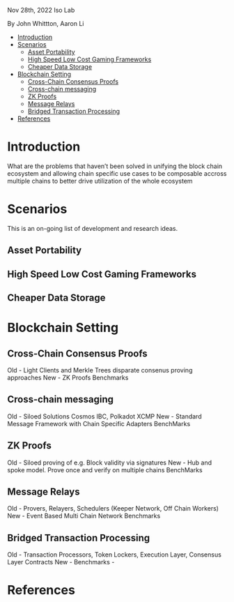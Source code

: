 Nov 28th, 2022
Iso Lab

By John Whittton, Aaron Li

- [Introduction](#introduction)
- [Scenarios](#scenarios)
  - [Asset Portability](#asset-portability)
  - [High Speed Low Cost Gaming Frameworks](#high-speed-low-cost-gaming-frameworks)
  - [Cheaper Data Storage](#cheaper-data-storage)
- [Blockchain Setting](#blockchain-setting)
  - [Cross-Chain Consensus Proofs](#cross-chain-consensus-proofs)
  - [Cross-chain messaging](#cross-chain-messaging)
  - [ZK Proofs](#zk-proofs)
  - [Message Relays](#message-relays)
  - [Bridged Transaction Processing](#bridged-transaction-processing)
- [References](#references)


# Introduction

What are the problems that haven’t been solved in unifying the block chain ecosystem and allowing chain specific use cases to be composable accross multiple chains to better drive utilization of the whole ecosystem

# Scenarios
This is an on-going list of development and research ideas.

## Asset Portability

## High Speed Low Cost Gaming Frameworks

## Cheaper Data Storage


# Blockchain Setting

## Cross-Chain Consensus Proofs

Old - Light Clients and Merkle Trees disparate consenus proving approaches
New - ZK Proofs 
Benchmarks 

## Cross-chain messaging

Old - Siloed Solutions Cosmos IBC, Polkadot XCMP
New - Standard Message Framework with Chain Specific Adapters
BenchMarks

## ZK Proofs

Old - Siloed proving of e.g. Block validity via signatures
New - Hub and spoke model. Prove once and verify on multiple chains
BenchMarks

## Message Relays

Old - Provers, Relayers, Schedulers (Keeper Network, Off Chain Workers)
New - Event Based Multi Chain Network
Benchmarks


## Bridged Transaction Processing

Old - Transaction Processors, Token Lockers, Execution Layer, Consensus Layer Contracts
New - 
Benchmarks - 


# References
